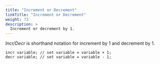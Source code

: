 ```yaml
---
title: "Increment or Decrement"
linkTitle: "Increment or Decrement"
weight: 73
description: >
  Increment or decrement by 1. 
---
```


_Incr/Decr_ is shorthand notation for increment by 1 and decrement by 1.
~~~
incr variable; // set variable = variable + 1;
decr variable; // set variable = variable - 1;
~~~